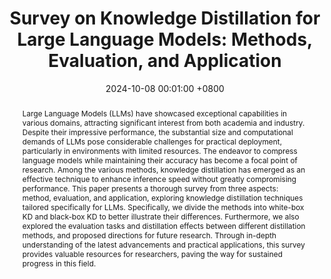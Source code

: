 ---
title: "Survey on Knowledge Distillation for Large Language Models: Methods, Evaluation, and Application"
date: 2024-10-08 00:01:00 +0800
selected: false
pub: "Transactions on Intelligent Systems and Technology (TIST), JCR-Q1, IF=7.2"
pub_date: "(2024)"
abstract: >-
  Large Language Models (LLMs) have showcased exceptional capabilities in various domains, attracting significant interest from both academia and industry. Despite their impressive performance, the substantial size and computational demands of LLMs pose considerable challenges for practical deployment, particularly in environments with limited resources. The endeavor to compress language models while maintaining their accuracy has become a focal point of research. Among the various methods, knowledge distillation has emerged as an effective technique to enhance inference speed without greatly compromising performance. This paper presents a thorough survey from three aspects: method, evaluation, and application, exploring knowledge distillation techniques tailored specifically for LLMs. Specifically, we divide the methods into white-box KD and black-box KD to better illustrate their differences. Furthermore, we also explored the evaluation tasks and distillation effects between different distillation methods, and proposed directions for future research. Through in-depth understanding of the latest advancements and practical applications, this survey provides valuable resources for researchers, paving the way for sustained progress in this field.
cover: /assets/images/covers/yang2024survey.png
authors:
  - Chuanpeng YANG
  - Wang LU†
  - Yao ZHU
  - Yidong WANG
  - Qian CHEN
  - Chenlong GAO
  - Bingjie YAN
  - Yiqiang CHEN
links: 
  Paper: https://dl.acm.org/doi/abs/10.1145/3699518
  ArXiv: https://arxiv.org/abs/2407.01885
  Bib: bib/yang2024survey.txt
---